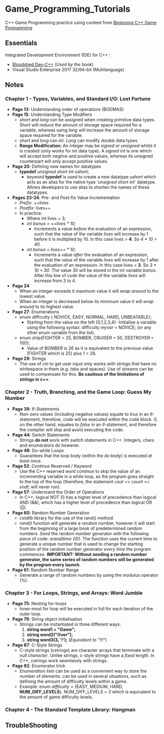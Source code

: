 # Game_Programming_Tutorials

C++ Game Programming practice using content from [Beginning C++ Game Programming](https://www.amazon.co.uk/Beginning-Programming-Premier-Press-Development/dp/1592002056/ref=sr_1_10?s=books&ie=UTF8&qid=1529356234&sr=1-10&keywords=Michael+Dawson)


## Essentials

Integrated Development Environment (IDE) for C++ : 
    
 * [Bloodshed Dev-C++](https://sourceforge.net/projects/orwelldevcpp/) (*Used by the book*)
 * Visual Studio Enterprise 2017 32/64-bit (Multilanguage)
    
## Notes

### Chapter 1 - Types, Variables, and Standard I/O: Lost Fortune
- **Page 13**: Understanding order of operations (BODMAS)
- **Page 15**: Understanding Type Modifiers
    - *short* and *long* can be assigned when creating primitive data types. Short will reduce the amount of storage space required for a variable, whereas using *long* will increase the amount of storage space required for the variable. 
    - *short* and *long* can *int*. *Long* can modify *double* data types.
    - **Range Modification:** An integer may be *signed* or *unsigned* whilst it is created (only works for int data type). A *signed* int is one which will accept both negtive and positive values, whereas its unsigned counterpart will only accept positive values.
- **Page 20**: Defining new names for datatypes
    - **typedef** *unsigned short int* ushort;
        - keyword **typedef** is used to create a new datatype *ushort* which acts as an alias for the native type '*unsigned short int*' datatype. Allows developers to use alias to shorten the names of these datatypes.
- **Pages 23-24**: Pre- and Post-fix Value Incrementation
    - *Prefix*: ++lives
    - *Postfix*: lives++
    - In practice:
        - Where int lives = 3;
        - *int bonus = ++lives * 10;*
            - Increments a value *before* the evaluation of an expression, such that the value of the variable *lives* will increase by 1 before it is multiplied by 10. In this case lives = **4**. So *4 * 10 = 40*.
        - *int bonus = lives++ * 10;*
            - Increments a value *after* the evaluation of an expression, such that the value of the variable *lives* will increase by 1 after the evaluation of an expression. In this case lives = **3**. So *3 * 10 = 30*. The value 30 will be stored in the int variable *bonus*. After this line of code the value of the variable *lives* will increase from 3 to 4.
- **Page 24**
    - When an integer exceeds it maximum value it will *wrap around* to the lowest value.
    - When an integer is decreased below its minimum value it will *wrap around* to its highest value.
- **Page 27**: Enumerations
    - enum difficulty { NOVICE, EASY, NORMAL, HARD, UNBEATABLE};
        - Starting from the value on the left {0,1,2,3,4}
        -Initialise a variable using the following syntax: difficulty *myvar* = NOVICE; (or any other enum variable from the list).
    - enum ship{FIGHTER = 25, BOMBER, CRUISER = 50, DESTROYER = 100};
        - Value of *BOMBER* is *26* as it is equivalent to the previous value (FIGHTER which is 25) plus 1 = 26.
- **Page 29**: Strings
    - The use of *cin* to get user input only works with *strings* that have no whitespace in them (e.g. tabs and spaces). Use of streams can be used to compensate for this. **Be cautious of the limitations of strings in c++**.
    
### Chapter 2 - Truth, Branching, and the Game Loop: Guess My Number
- **Page 39**: If-Statements
    - Non-zero values (including negative values) equate to *true* in an if-statement, therefore, code will be executed within the code block. *0*, on the other hand, equates to *false* in an if-statement, and therefore the compiler will skip and avoid executing the code.
- **Page 44**: Switch Statements
    - Strings **do not** work with switch statements in C++. Integers, chars and enumerators do however.
- **Page 48**: Do-while Loops
    - Guarantees that the loop body (within the *do* body) is executed *at least* once.
- **Page 52**: *Continue* Reserved / Keyword
    - Use the C++ reserved word *continue* to skip the value of an incrementing variable in a while loop, as the program goes straight to the top of the loop (therefore, the statement *cout << count << endl;* will never run).
- **Page 57**: Understand the Order of Operations
    - In C++, logical NOT (!) has a higher level of precedence than logical AND (&&), which has a higher level of precedence than logical OR (||).
- **Page 60**: Random Number Generation
    - *cstdlib* library for the use of the rand() method.
    - *rand()* function will generate a random number, however it will start from the beginning of a large book of predetermined random numbers. *Seed* the random number generator with the following piece of code: *srand(time (0))*. The function uses the current time to generate a unique number that is used to change the starting position of the random number generator *every time* the program commences. **IMPORTANT: Without seeding a random number generator, the same series of random numbers will be generated by the program every launch**.
- **Page 61**: Random Number Range 
    - Generate a range of random numbers by using the modulus operator (%).
    
### Chapter 3 - For Loops, Strings, and Arrays: Word Jumble
- **Page 75**: Nesting for-loops
    - Inner-most for loop will be executed in full for each iteration of the outer loop.
- **Page 79**: String object initialisation
    - Strings can be instantiated in three different ways:
        1) **string word1 = "Game";**
        2) **string word2("Over");**
        3) **string word3(3, '!');** (*Equivalent to "!!!"*)
- **Page 87**: C-Style Strings
    - C-style strings (cstrings) are character arrays that terminate with a *null character*. Unlike strings, c-style strings have a *fixed* length. In C++, cstrings work seamlessly with strings.
- **Page 92**: Enumerator trick
    - *Enumeration lists* can be used as a convenient way to store the number of elements. can be used in several situations, such as defining the amount of difficulty levels within a game.
    - Example: enum *difficulty* = {EASY, MEDIUM, HARD, **NUM_DIFF_LEVELS**}. NUM_DIFF_LEVELS = *3* which is equivalent to the amount of game difficulty levels. 

### Chapter 4 - The Standard Template Library: Hangman
        
        
## TroubleShooting
